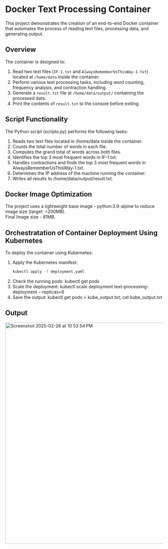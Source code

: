 # Docker Text Processing Container

This project demonstrates the creation of an end-to-end Docker container that automates the process of reading text files, processing data, and generating output. 

## Overview

The container is designed to:

1.  Read two text files (`IF-1.txt` and `AlwaysRememberUsThisWay-1.txt`) located at `/home/data` inside the container.
2.  Perform various text processing tasks, including word counting, frequency analysis, and contraction handling.
3.  Generate a `result.txt` file at `/home/data/output/` containing the processed data.
4.  Print the contents of `result.txt` to the console before exiting.

## Script Functionality

The Python script (scripts.py) performs the following tasks:  
1.  Reads two text files located in /home/data inside the container.  
2.  Counts the total number of words in each file.
3.  Computes the grand total of words across both files.
4.  Identifies the top 3 most frequent words in IF-1.txt.
5.  Handles contractions and finds the top 3 most frequent words in AlwaysRememberUsThisWay-1.txt.
6.  Determines the IP address of the machine running the container.
7.  Writes all results to /home/data/output/result.txt.

## Docker Image Optimization

The project uses a lightweight base image - python:3.9-alpine to reduce image size (target: <200MB).  
Final Image size - 81MB.

## Orchestratation of Container Deployment Using Kubernetes

To deploy the container using Kubernetes:

1.  Apply the Kubernetes manifest:
    ```bash
    kubectl apply -f deployment.yaml
    ```
3.  Check the running pods:
    kubectl get pods
4.  Scale the deployment:
    kubectl scale deployment text-processing-deployment --replicas=6
6.  Save the output:
    kubectl get pods > kube_output.txt; cat kube_output.txt

## Output

<img width="705" alt="Screenshot 2025-02-26 at 10 53 54 PM" src="https://github.com/user-attachments/assets/097ce7f4-15a0-4cad-9d11-9a96a369b1d2" />






